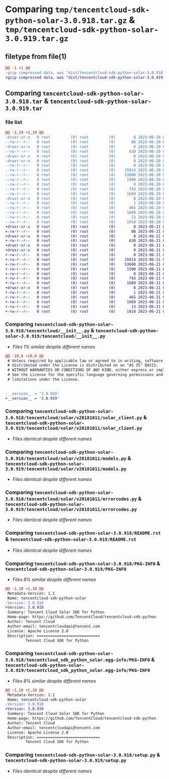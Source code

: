 # Comparing `tmp/tencentcloud-sdk-python-solar-3.0.918.tar.gz` & `tmp/tencentcloud-sdk-python-solar-3.0.919.tar.gz`

## filetype from file(1)

```diff
@@ -1 +1 @@
-gzip compressed data, was "dist/tencentcloud-sdk-python-solar-3.0.918.tar", last modified: Tue Jun 20 02:47:18 2023, max compression
+gzip compressed data, was "dist/tencentcloud-sdk-python-solar-3.0.919.tar", last modified: Wed Jun 21 00:35:20 2023, max compression
```

## Comparing `tencentcloud-sdk-python-solar-3.0.918.tar` & `tencentcloud-sdk-python-solar-3.0.919.tar`

### file list

```diff
@@ -1,19 +1,19 @@
-drwxr-xr-x   0 root         (0) root         (0)        0 2023-06-20 02:47:18.000000 tencentcloud-sdk-python-solar-3.0.918/
--rw-r--r--   0 root         (0) root         (0)       88 2023-06-20 02:47:18.000000 tencentcloud-sdk-python-solar-3.0.918/setup.cfg
-drwxr-xr-x   0 root         (0) root         (0)        0 2023-06-20 02:47:18.000000 tencentcloud-sdk-python-solar-3.0.918/tencentcloud/
--rw-r--r--   0 root         (0) root         (0)      630 2023-06-20 02:47:18.000000 tencentcloud-sdk-python-solar-3.0.918/tencentcloud/__init__.py
-drwxr-xr-x   0 root         (0) root         (0)        0 2023-06-20 02:47:18.000000 tencentcloud-sdk-python-solar-3.0.918/tencentcloud/solar/
-drwxr-xr-x   0 root         (0) root         (0)        0 2023-06-20 02:47:18.000000 tencentcloud-sdk-python-solar-3.0.918/tencentcloud/solar/v20181011/
--rw-r--r--   0 root         (0) root         (0)        0 2023-06-20 02:47:18.000000 tencentcloud-sdk-python-solar-3.0.918/tencentcloud/solar/v20181011/__init__.py
--rw-r--r--   0 root         (0) root         (0)    15814 2023-06-20 02:47:18.000000 tencentcloud-sdk-python-solar-3.0.918/tencentcloud/solar/v20181011/solar_client.py
--rw-r--r--   0 root         (0) root         (0)    53600 2023-06-20 02:47:18.000000 tencentcloud-sdk-python-solar-3.0.918/tencentcloud/solar/v20181011/models.py
--rw-r--r--   0 root         (0) root         (0)     1500 2023-06-20 02:47:18.000000 tencentcloud-sdk-python-solar-3.0.918/tencentcloud/solar/v20181011/errorcodes.py
--rw-r--r--   0 root         (0) root         (0)        0 2023-06-20 02:47:18.000000 tencentcloud-sdk-python-solar-3.0.918/tencentcloud/solar/__init__.py
--rw-r--r--   0 root         (0) root         (0)      743 2023-06-20 02:47:18.000000 tencentcloud-sdk-python-solar-3.0.918/README.rst
--rw-r--r--   0 root         (0) root         (0)     1669 2023-06-20 02:47:18.000000 tencentcloud-sdk-python-solar-3.0.918/PKG-INFO
-drwxr-xr-x   0 root         (0) root         (0)        0 2023-06-20 02:47:18.000000 tencentcloud-sdk-python-solar-3.0.918/tencentcloud_sdk_python_solar.egg-info/
--rw-r--r--   0 root         (0) root         (0)        1 2023-06-20 02:47:18.000000 tencentcloud-sdk-python-solar-3.0.918/tencentcloud_sdk_python_solar.egg-info/dependency_links.txt
--rw-r--r--   0 root         (0) root         (0)      465 2023-06-20 02:47:18.000000 tencentcloud-sdk-python-solar-3.0.918/tencentcloud_sdk_python_solar.egg-info/SOURCES.txt
--rw-r--r--   0 root         (0) root         (0)     1669 2023-06-20 02:47:18.000000 tencentcloud-sdk-python-solar-3.0.918/tencentcloud_sdk_python_solar.egg-info/PKG-INFO
--rw-r--r--   0 root         (0) root         (0)       13 2023-06-20 02:47:18.000000 tencentcloud-sdk-python-solar-3.0.918/tencentcloud_sdk_python_solar.egg-info/top_level.txt
--rw-r--r--   0 root         (0) root         (0)     1010 2023-06-20 02:47:18.000000 tencentcloud-sdk-python-solar-3.0.918/setup.py
+drwxr-xr-x   0 root         (0) root         (0)        0 2023-06-21 00:35:20.000000 tencentcloud-sdk-python-solar-3.0.919/
+-rw-r--r--   0 root         (0) root         (0)       88 2023-06-21 00:35:20.000000 tencentcloud-sdk-python-solar-3.0.919/setup.cfg
+drwxr-xr-x   0 root         (0) root         (0)        0 2023-06-21 00:35:20.000000 tencentcloud-sdk-python-solar-3.0.919/tencentcloud/
+-rw-r--r--   0 root         (0) root         (0)      630 2023-06-21 00:35:20.000000 tencentcloud-sdk-python-solar-3.0.919/tencentcloud/__init__.py
+drwxr-xr-x   0 root         (0) root         (0)        0 2023-06-21 00:35:20.000000 tencentcloud-sdk-python-solar-3.0.919/tencentcloud/solar/
+drwxr-xr-x   0 root         (0) root         (0)        0 2023-06-21 00:35:20.000000 tencentcloud-sdk-python-solar-3.0.919/tencentcloud/solar/v20181011/
+-rw-r--r--   0 root         (0) root         (0)        0 2023-06-21 00:35:20.000000 tencentcloud-sdk-python-solar-3.0.919/tencentcloud/solar/v20181011/__init__.py
+-rw-r--r--   0 root         (0) root         (0)    15814 2023-06-21 00:35:20.000000 tencentcloud-sdk-python-solar-3.0.919/tencentcloud/solar/v20181011/solar_client.py
+-rw-r--r--   0 root         (0) root         (0)    53600 2023-06-21 00:35:20.000000 tencentcloud-sdk-python-solar-3.0.919/tencentcloud/solar/v20181011/models.py
+-rw-r--r--   0 root         (0) root         (0)     1500 2023-06-21 00:35:20.000000 tencentcloud-sdk-python-solar-3.0.919/tencentcloud/solar/v20181011/errorcodes.py
+-rw-r--r--   0 root         (0) root         (0)        0 2023-06-21 00:35:20.000000 tencentcloud-sdk-python-solar-3.0.919/tencentcloud/solar/__init__.py
+-rw-r--r--   0 root         (0) root         (0)      743 2023-06-21 00:35:20.000000 tencentcloud-sdk-python-solar-3.0.919/README.rst
+-rw-r--r--   0 root         (0) root         (0)     1669 2023-06-21 00:35:20.000000 tencentcloud-sdk-python-solar-3.0.919/PKG-INFO
+drwxr-xr-x   0 root         (0) root         (0)        0 2023-06-21 00:35:20.000000 tencentcloud-sdk-python-solar-3.0.919/tencentcloud_sdk_python_solar.egg-info/
+-rw-r--r--   0 root         (0) root         (0)        1 2023-06-21 00:35:20.000000 tencentcloud-sdk-python-solar-3.0.919/tencentcloud_sdk_python_solar.egg-info/dependency_links.txt
+-rw-r--r--   0 root         (0) root         (0)      465 2023-06-21 00:35:20.000000 tencentcloud-sdk-python-solar-3.0.919/tencentcloud_sdk_python_solar.egg-info/SOURCES.txt
+-rw-r--r--   0 root         (0) root         (0)     1669 2023-06-21 00:35:20.000000 tencentcloud-sdk-python-solar-3.0.919/tencentcloud_sdk_python_solar.egg-info/PKG-INFO
+-rw-r--r--   0 root         (0) root         (0)       13 2023-06-21 00:35:20.000000 tencentcloud-sdk-python-solar-3.0.919/tencentcloud_sdk_python_solar.egg-info/top_level.txt
+-rw-r--r--   0 root         (0) root         (0)     1010 2023-06-21 00:35:20.000000 tencentcloud-sdk-python-solar-3.0.919/setup.py
```

### Comparing `tencentcloud-sdk-python-solar-3.0.918/tencentcloud/__init__.py` & `tencentcloud-sdk-python-solar-3.0.919/tencentcloud/__init__.py`

 * *Files 1% similar despite different names*

```diff
@@ -10,8 +10,8 @@
 # Unless required by applicable law or agreed to in writing, software
 # distributed under the License is distributed on an "AS IS" BASIS,
 # WITHOUT WARRANTIES OR CONDITIONS OF ANY KIND, either express or implied.
 # See the License for the specific language governing permissions and
 # limitations under the License.
 
 
-__version__ = '3.0.918'
+__version__ = '3.0.919'
```

### Comparing `tencentcloud-sdk-python-solar-3.0.918/tencentcloud/solar/v20181011/solar_client.py` & `tencentcloud-sdk-python-solar-3.0.919/tencentcloud/solar/v20181011/solar_client.py`

 * *Files identical despite different names*

### Comparing `tencentcloud-sdk-python-solar-3.0.918/tencentcloud/solar/v20181011/models.py` & `tencentcloud-sdk-python-solar-3.0.919/tencentcloud/solar/v20181011/models.py`

 * *Files identical despite different names*

### Comparing `tencentcloud-sdk-python-solar-3.0.918/tencentcloud/solar/v20181011/errorcodes.py` & `tencentcloud-sdk-python-solar-3.0.919/tencentcloud/solar/v20181011/errorcodes.py`

 * *Files identical despite different names*

### Comparing `tencentcloud-sdk-python-solar-3.0.918/README.rst` & `tencentcloud-sdk-python-solar-3.0.919/README.rst`

 * *Files identical despite different names*

### Comparing `tencentcloud-sdk-python-solar-3.0.918/PKG-INFO` & `tencentcloud-sdk-python-solar-3.0.919/PKG-INFO`

 * *Files 8% similar despite different names*

```diff
@@ -1,10 +1,10 @@
 Metadata-Version: 1.1
 Name: tencentcloud-sdk-python-solar
-Version: 3.0.918
+Version: 3.0.919
 Summary: Tencent Cloud Solar SDK for Python
 Home-page: https://github.com/TencentCloud/tencentcloud-sdk-python
 Author: Tencent Cloud
 Author-email: tencentcloudapi@tencent.com
 License: Apache License 2.0
 Description: ============================
         Tencent Cloud SDK for Python
```

### Comparing `tencentcloud-sdk-python-solar-3.0.918/tencentcloud_sdk_python_solar.egg-info/PKG-INFO` & `tencentcloud-sdk-python-solar-3.0.919/tencentcloud_sdk_python_solar.egg-info/PKG-INFO`

 * *Files 8% similar despite different names*

```diff
@@ -1,10 +1,10 @@
 Metadata-Version: 1.1
 Name: tencentcloud-sdk-python-solar
-Version: 3.0.918
+Version: 3.0.919
 Summary: Tencent Cloud Solar SDK for Python
 Home-page: https://github.com/TencentCloud/tencentcloud-sdk-python
 Author: Tencent Cloud
 Author-email: tencentcloudapi@tencent.com
 License: Apache License 2.0
 Description: ============================
         Tencent Cloud SDK for Python
```

### Comparing `tencentcloud-sdk-python-solar-3.0.918/setup.py` & `tencentcloud-sdk-python-solar-3.0.919/setup.py`

 * *Files identical despite different names*

